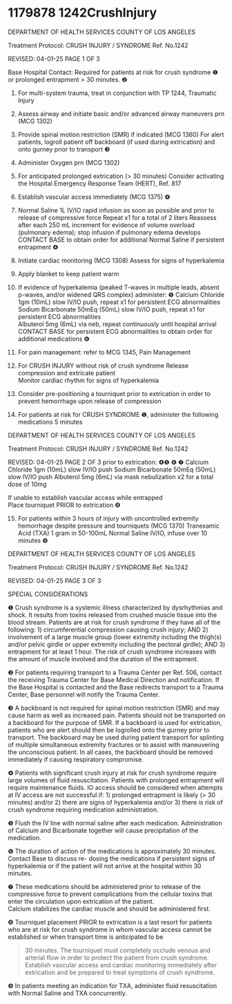# 1179878 1242CrushInjury

DEPARTMENT OF HEALTH SERVICES 
COUNTY OF LOS ANGELES 
 
Treatment Protocol:  CRUSH INJURY / SYNDROME Ref. No.1242  
 
 
 
 
 
 
REVISED: 04-01-25 PAGE 1 OF 3 
 
Base Hospital Contact: Required for patients at risk for crush syndrome ❶ or prolonged 
entrapment > 30 minutes. ❷ 
 
1. For multi-system trauma, treat in conjunction with TP 1244, Traumatic Injury 
 
2. Assess airway and initiate basic and/or advanced airway maneuvers prn (MCG 1302) 
 
3. Provide spinal motion restriction (SMR) if indicated (MCG 1360) 
For alert patients, logroll patient off backboard (if used during extrication) and onto gurney prior to 
transport ❸ 
 
4. Administer Oxygen prn (MCG 1302) 
 
5. For anticipated prolonged extrication (> 30 minutes) 
Consider activating the Hospital Emergency Response Team (HERT), Ref. 817 
 
6. Establish vascular access immediately (MCG 1375) ❹ 
 
7. Normal Saline 1L IV/IO rapid infusion as soon as possible and prior to release of compressive 
force 
Repeat x1 for a total of 2 liters 
Reassess after each 250 mL increment for evidence of volume overload (pulmonary edema); 
stop infusion if pulmonary edema develops 
CONTACT BASE to obtain order for additional Normal Saline if persistent entrapment ❹ 
 
8. Initiate cardiac monitoring (MCG 1308) 
Assess for signs of hyperkalemia 
 
9. Apply blanket to keep patient warm 
 
10. If evidence of hyperkalemia (peaked T-waves in multiple leads, absent p-waves, and/or widened 
QRS complex) administer: ❺ 
Calcium Chloride 1gm (10mL) slow IV/IO push, repeat x1 for persistent ECG abnormalities 
Sodium Bicarbonate 50mEq (50mL) slow IV/IO push, repeat x1 for persistent ECG 
abnormalities  
Albuterol 5mg (6mL) via neb, repeat continuously until hospital arrival 
CONTACT BASE for persistent ECG abnormalities to obtain order for additional medications ❻ 
 
11. For pain management: refer to MCG 1345, Pain Management 
 
12. For CRUSH INJURY without risk of crush syndrome 
Release compression and extricate patient  
Monitor cardiac rhythm for signs of hyperkalemia 
 
13. Consider pre-positioning a tourniquet prior to extrication in order to prevent hemorrhage upon 
release of compression 
 
14. For patients at risk for CRUSH SYNDROME ❶, administer the following medications 5 minutes 

DEPARTMENT OF HEALTH SERVICES 
COUNTY OF LOS ANGELES 
 
Treatment Protocol:  CRUSH INJURY / SYNDROME Ref. No.1242  
 
 
 
 
 
 
REVISED: 04-01-25 PAGE 2 OF 3 
prior to extrication: ❹❺ ❻ ❼ 
Calcium Chloride 1gm (10mL) slow IV/IO push 
Sodium Bicarbonate 50mEq (50mL) slow IV/IO push 
Albuterol 5mg (6mL) via mask nebulization x2 for a total dose of 10mg 
 
If unable to establish vascular access while entrapped  
Place tourniquet PRIOR to extrication ❽ 
 
15.  For patients within 3 hours of injury with uncontrolled extremity hemorrhage despite pressure and 
tourniquets (MCG 1370) 
Tranexamic Acid (TXA) 1 gram in 50-100mL Normal Saline IV/IO, infuse over 10 minutes ❾ 
 
  

DEPARTMENT OF HEALTH SERVICES 
COUNTY OF LOS ANGELES 
 
Treatment Protocol:  CRUSH INJURY / SYNDROME Ref. No.1242  
 
 
 
 
 
 
REVISED: 04-01-25 PAGE 3 OF 3 
 
SPECIAL CONSIDERATIONS 
 
❶    Crush syndrome is a systemic illness characterized by dysrhythmias and shock. It results from toxins 
released from crushed muscle tissue into the blood stream. Patients are at risk for crush syndrome if 
they have all of the following: 1) circumferential compression causing crush injury; AND 2) 
involvement of a large muscle group (lower extremity including the thigh(s) and/or pelvic girdle or 
upper extremity including the pectoral girdle); AND 3) entrapment for at least 1 hour. The risk of 
crush syndrome increases with the amount of muscle involved and the duration of the entrapment.   
 
❷    For patients requiring transport to a Trauma Center per Ref. 506, contact the receiving Trauma 
Center for Base Medical Direction and notification. If the Base Hospital is contacted and the Base 
redirects transport to a Trauma Center, Base personnel will notify the Trauma Center. 
 
❸    A backboard is not required for spinal motion restriction (SMR) and may cause harm as well as 
increased pain. Patients should not be transported on a backboard for the purpose of SMR. If a 
backboard is used for extrication, patients who are alert should then be logrolled onto the gurney 
prior to transport. The backboard may be used during patient transport for splinting of multiple 
simultaneous extremity fractures or to assist with maneuvering the unconscious patient. In all cases, 
the backboard should be removed immediately if causing respiratory compromise.   
 
❹    Patients with significant crush injury at risk for crush syndrome require large volumes of fluid 
resuscitation. Patients with prolonged entrapment will require maintenance fluids. IO access should 
be considered when attempts at IV access are not successful if: 1) prolonged entrapment is likely (> 
30 minutes) and/or 2) there are signs of hyperkalemia and/or 3) there is risk of crush syndrome 
requiring medication administration. 
 
❺    Flush the IV line with normal saline after each medication. Administration of Calcium and Bicarbonate 
together will cause precipitation of the medication. 
 
❻   The duration of action of the medications is approximately 30 minutes. Contact Base to discuss re- 
dosing the medications if persistent signs of hyperkalemia or if the patient will not arrive at the 
hospital within 30 minutes. 
 
❼    These medications should be administered prior to release of the compressive force to prevent 
complications from the cellular toxins that enter the circulation upon extrication of the patient.  
Calcium stabilizes the cardiac muscle and should be administered first.   
 
❽   Tourniquet placement PRIOR to extrication is a last resort for patients who are at risk for crush 
syndrome in whom vascular access cannot be established or when transport time is anticipated to be 
> 30 minutes. The tourniquet must completely occlude venous and arterial flow in order to protect the 
patient from crush syndrome. Establish vascular access and cardiac monitoring immediately after 
extrication and be prepared to treat symptoms of crush syndrome. 
 
❾ In patients meeting an indication for TXA, administer fluid resuscitation with Normal Saline and TXA 
concurrently.
